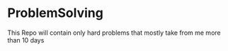 # ProblemSolving
 This Repo will contain only hard problems that mostly take from me more than 10 days
